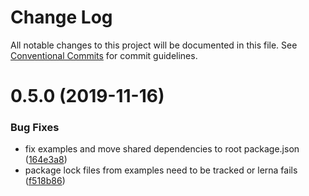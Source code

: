# Change Log

All notable changes to this project will be documented in this file.
See [Conventional Commits](https://conventionalcommits.org) for commit guidelines.

# 0.5.0 (2019-11-16)


### Bug Fixes

* fix examples and move shared dependencies to root package.json ([164e3a8](https://github.com/kayak/kaytum/commit/164e3a865cacb2ed9c4af9bb9d2fa3415ac0e610))
* package lock files from examples need to be tracked or lerna fails ([f518b86](https://github.com/kayak/kaytum/commit/f518b86e8c7ceb4b4a20ab7f5e9497689db680b9))
